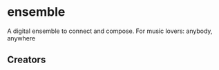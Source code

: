 # ensemble

A digital ensemble to connect and compose. For music lovers: anybody, anywhere

## Creators
